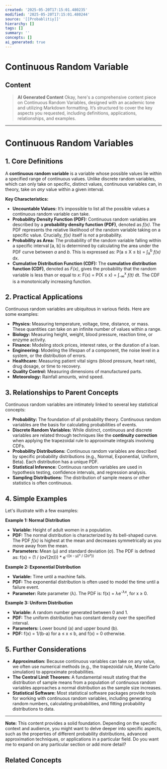 ```yaml
---
created: '2025-05-20T17:15:01.480235'
modified: '2025-05-20T17:15:01.480244'
source: '[[Probablitiy]]'
hierarchy: []
tags: []
summary: ''
concepts: []
ai_generated: true
---
```


# Continuous Random Variable

## Content
> **AI Generated Content**
Okay, here's a comprehensive content piece on Continuous Random Variables, designed with an academic tone and utilizing Markdown formatting. It’s structured to cover the key aspects you requested, including definitions, applications, relationships, and examples.

---

# Continuous Random Variables

## 1. Core Definitions

A **continuous random variable** is a variable whose possible values lie within a specified range of continuous values. Unlike discrete random variables, which can only take on specific, distinct values, continuous variables can, in theory, take on *any* value within a given interval.  

**Key Characteristics:**

* **Uncountable Values:**  It’s impossible to list all the possible values a continuous random variable can take.
* **Probability Density Function (PDF):** Continuous random variables are described by a **probability density function (PDF)**, denoted as *f(x)*. The PDF represents the relative likelihood of the random variable taking on a specific value.  Crucially, *f(x)* itself is *not* a probability.
* **Probability as Area:** The probability of the random variable falling within a specific interval [a, b] is determined by calculating the area under the PDF curve between *a* and *b*. This is expressed as:  P(a ≤ X ≤ b) = ∫<sub>a</sub><sup>b</sup> *f(x)* dx.
* **Cumulative Distribution Function (CDF):** The **cumulative distribution function (CDF)**, denoted as *F(x)*, gives the probability that the random variable is less than or equal to *x*:  F(x) = P(X ≤ x) = ∫<sub>-∞</sub><sup>x</sup> *f(t)* dt. The CDF is a monotonically increasing function.

## 2. Practical Applications

Continuous random variables are ubiquitous in various fields. Here are some examples:

* **Physics:** Measuring temperature, voltage, time, distance, or mass. These quantities can take on an infinite number of values within a range.
* **Biology:** Measuring height, weight, blood pressure, reaction time, or enzyme activity.
* **Finance:** Modeling stock prices, interest rates, or the duration of a loan.
* **Engineering:**  Modeling the lifespan of a component, the noise level in a system, or the distribution of errors.
* **Healthcare:** Measuring patient vital signs (blood pressure, heart rate), drug dosage, or time to recovery.
* **Quality Control:**  Measuring dimensions of manufactured parts.
* **Meteorology:** Rainfall amounts, wind speed.


## 3. Relationships to Parent Concepts

Continuous random variables are intimately linked to several key statistical concepts:

* **Probability:** The foundation of all probability theory. Continuous random variables are the basis for calculating probabilities of events.
* **Discrete Random Variables:**  While distinct, continuous and discrete variables are related through techniques like the **continuity correction** when applying the trapezoidal rule to approximate integrals involving CDFs.
* **Probability Distributions:**  Continuous random variables are described by specific probability distributions (e.g., Normal, Exponential, Uniform, Beta). Each distribution has a unique PDF.
* **Statistical Inference:** Continuous random variables are used in hypothesis testing, confidence intervals, and regression analysis.
* **Sampling Distributions:**  The distribution of sample means or other statistics is often continuous.

## 4. Simple Examples

Let's illustrate with a few examples:

**Example 1: Normal Distribution**

* **Variable:** Height of adult women in a population.
* **PDF:** The normal distribution is characterized by its bell-shaped curve. The PDF *f(x)* is highest at the mean and decreases symmetrically as you move away from the mean.
* **Parameters:** Mean (μ) and standard deviation (σ).  The PDF is defined as:  f(x) = (1 / (σ√(2π))) * e<sup>-((x - μ)² / (2σ²))</sup>

**Example 2: Exponential Distribution**

* **Variable:** Time until a machine fails.
* **PDF:** The exponential distribution is often used to model the time until a failure event.
* **Parameter:** Rate parameter (λ). The PDF is: f(x) = λe<sup>-λx</sup>, for x ≥ 0.

**Example 3: Uniform Distribution**

* **Variable:**  A random number generated between 0 and 1.
* **PDF:** The uniform distribution has constant density over the specified interval.
* **Parameters:** Lower bound (a) and upper bound (b).
* **PDF:** f(x) = 1/(b-a) for a ≤ x ≤ b, and f(x) = 0 otherwise.

## 5. Further Considerations

* **Approximation:**  Because continuous variables can take on any value, we often use numerical methods (e.g., the trapezoidal rule, Monte Carlo simulation) to approximate probabilities.
* **The Central Limit Theorem:**  A fundamental result stating that the distribution of sample means from a population of continuous random variables approaches a normal distribution as the sample size increases.
* **Statistical Software:**  Most statistical software packages provide tools for working with continuous random variables, including generating random numbers, calculating probabilities, and fitting probability distributions to data.



---

**Note:** This content provides a solid foundation.  Depending on the specific context and audience, you might want to delve deeper into specific aspects, such as the properties of different probability distributions, advanced approximation techniques, or applications in a particular field.  Do you want me to expand on any particular section or add more detail?

## Related Concepts
